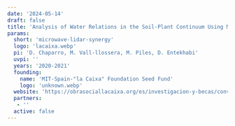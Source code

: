 ```yaml
---
date: '2024-05-14'
draft: false
title: 'Analysis of Water Relations in the Soil-Plant Continuum Using Microwave-Lidar Synergy'
params:
  short: 'microwave-lidar-synergy'
  logo: 'lacaixa.webp'
  pi: 'D. Chaparro, M. Vall-llossera, M. Piles, D. Entekhabi'
  uvpi: ''
  years: '2020-2021'
  founding: 
    name: 'MIT-Spain-"la Caixa" Foundation Seed Fund'
    logo: 'unknown.webp'
  website: 'https://obrasociallacaixa.org/es/investigacion-y-becas/convocatorias-de-investigacion/mit-spain-la-caixa-foundation-seed-fund'
  partners: 
   - '' 
  active: false
---
```

